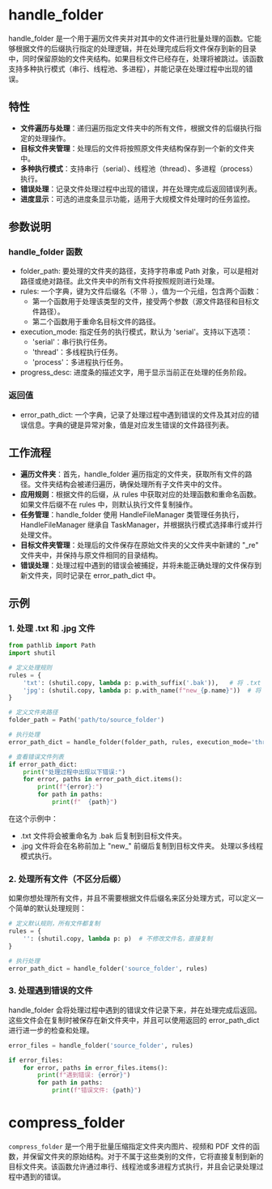 # handle_folder
handle_folder 是一个用于遍历文件夹并对其中的文件进行批量处理的函数。它能够根据文件的后缀执行指定的处理逻辑，并在处理完成后将文件保存到新的目录中，同时保留原始的文件夹结构。如果目标文件已经存在，处理将被跳过。该函数支持多种执行模式（串行、线程池、多进程），并能记录在处理过程中出现的错误。

## 特性
- **文件遍历与处理**：递归遍历指定文件夹中的所有文件，根据文件的后缀执行指定的处理操作。
- **目标文件夹管理**：处理后的文件将按照原文件夹结构保存到一个新的文件夹中。
- **多种执行模式**：支持串行（serial）、线程池（thread）、多进程（process）执行。
- **错误处理**：记录文件处理过程中出现的错误，并在处理完成后返回错误列表。
- **进度显示**：可选的进度条显示功能，适用于大规模文件处理时的任务监控。

## 参数说明

### handle_folder 函数
- folder_path: 要处理的文件夹的路径，支持字符串或 Path 对象，可以是相对路径或绝对路径。此文件夹中的所有文件将按照规则进行处理。
- rules: 一个字典，键为文件后缀名（不带 .），值为一个元组，包含两个函数：
  - 第一个函数用于处理该类型的文件，接受两个参数（源文件路径和目标文件路径）。
  -  第二个函数用于重命名目标文件的路径。
- execution_mode: 指定任务的执行模式，默认为 'serial'。支持以下选项：
    - 'serial'：串行执行任务。
    - 'thread'：多线程执行任务。
    - 'process'：多进程执行任务。
- progress_desc: 进度条的描述文字，用于显示当前正在处理的任务阶段。

### 返回值
- error_path_dict: 一个字典，记录了处理过程中遇到错误的文件及其对应的错误信息。字典的键是异常对象，值是对应发生错误的文件路径列表。

## 工作流程
- **遍历文件夹**：首先，handle_folder 遍历指定的文件夹，获取所有文件的路径。文件夹结构会被递归遍历，确保处理所有子文件夹中的文件。
- **应用规则**：根据文件的后缀，从 rules 中获取对应的处理函数和重命名函数。如果文件后缀不在 rules 中，则默认执行文件复制操作。
- **任务管理**：handle_folder 使用 HandleFileManager 类管理任务执行，HandleFileManager 继承自 TaskManager，并根据执行模式选择串行或并行处理文件。
- **目标文件夹管理**：处理后的文件保存在原始文件夹的父文件夹中新建的 "_re" 文件夹中，并保持与原文件相同的目录结构。
- **错误处理**：处理过程中遇到的错误会被捕捉，并将未能正确处理的文件保存到新文件夹，同时记录在 error_path_dict 中。

## 示例
### 1. 处理 .txt 和 .jpg 文件
```python
from pathlib import Path
import shutil

# 定义处理规则
rules = {
    'txt': (shutil.copy, lambda p: p.with_suffix('.bak')),   # 将 .txt 文件重命名为 .bak 文件并复制
    'jpg': (shutil.copy, lambda p: p.with_name(f"new_{p.name}"))  # 将 .jpg 文件加上前缀 "new_"
}

# 定义文件夹路径
folder_path = Path('path/to/source_folder')

# 执行处理
error_path_dict = handle_folder(folder_path, rules, execution_mode='thread', progress_desc="Processing files")

# 查看错误文件列表
if error_path_dict:
    print("处理过程中出现以下错误:")
    for error, paths in error_path_dict.items():
        print(f"{error}:")
        for path in paths:
            print(f"  {path}")
```

在这个示例中：

- .txt 文件将会被重命名为 .bak 后复制到目标文件夹。
- .jpg 文件将会在名称前加上 "new_" 前缀后复制到目标文件夹。
处理以多线程模式执行。

### 2. 处理所有文件（不区分后缀）
如果你想处理所有文件，并且不需要根据文件后缀名来区分处理方式，可以定义一个简单的默认处理规则：

```python
# 定义默认规则，所有文件都复制
rules = {
    '': (shutil.copy, lambda p: p)  # 不修改文件名，直接复制
}

# 执行处理
error_path_dict = handle_folder('source_folder', rules)
```

### 3. 处理遇到错误的文件
handle_folder 会将处理过程中遇到的错误文件记录下来，并在处理完成后返回。这些文件会在复制时被保存在新文件夹中，并且可以使用返回的 error_path_dict 进行进一步的检查和处理。

```python
error_files = handle_folder('source_folder', rules)

if error_files:
    for error, paths in error_files.items():
        print(f"遇到错误: {error}")
        for path in paths:
            print(f"错误文件: {path}")
```

# compress_folder

`compress_folder` 是一个用于批量压缩指定文件夹内图片、视频和 PDF 文件的函数，并保留文件夹的原始结构。对于不属于这些类别的文件，它将直接复制到新的目标文件夹。该函数允许通过串行、线程池或多进程方式执行，并且会记录处理过程中遇到的错误。

